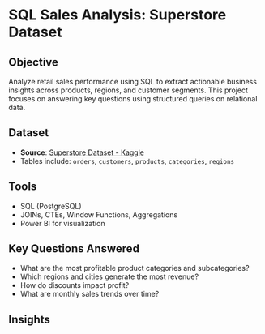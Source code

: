 # SQL Sales Analysis: Superstore Dataset

## Objective
Analyze retail sales performance using SQL to extract actionable business insights across products, regions, and customer segments. This project focuses on answering key questions using structured queries on relational data.

## Dataset
- **Source**: [Superstore Dataset - Kaggle](https://www.kaggle.com/datasets/vivek468/superstore-dataset-final)
- Tables include: `orders`, `customers`, `products`, `categories`, `regions`

## Tools
- SQL (PostgreSQL)
- JOINs, CTEs, Window Functions, Aggregations
- Power BI for visualization

## Key Questions Answered
- What are the most profitable product categories and subcategories?
- Which regions and cities generate the most revenue?
- How do discounts impact profit?
- What are monthly sales trends over time?

## Insights

